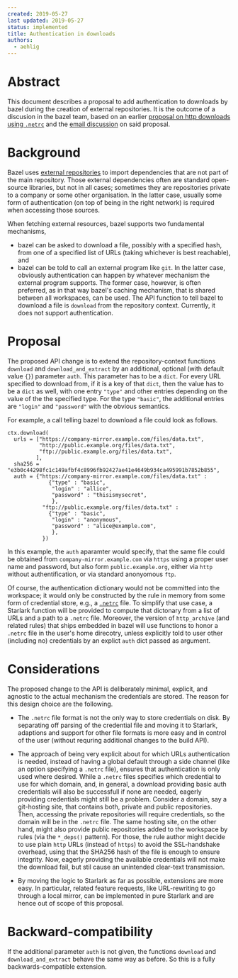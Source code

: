 ```yaml
---
created: 2019-05-27
last updated: 2019-05-27
status: implemented
title: Authentication in downloads
authors:
  - aehlig
---
```



# Abstract

This document describes a proposal to add authentication to downloads
by bazel during the creation of external repositories. It is the outcome
of a discusion in the bazel team, based on an earlier [proposal on
http downloads using `.netrc`](2019-05-01-http-auth.md) and the [email
discussion](https://groups.google.com/forum/#!topic/bazel-dev/oXSQfq7W0jM)
on said proposal.

# Background

Bazel uses [external
repositories](https://docs.bazel.build/versions/master/external.html) to import
dependencies that are not part of the main repository. Those external
dependencies often are standard open-source libraries, but not in all cases;
sometimes they are repositories private to a company or some other organisation.
In the latter case, usually some form of authentication (on top of being in the
right network) is required when accessing those sources.

When fetching external resources, bazel supports two fundamental mechanisms,
- bazel can be asked to download a file, possibly with a specified hash, from
  one of a specified list of URLs (taking whichever is best reachable), and
- bazel can be told to call an external program like `git`.
In the latter case, obviously authentication can happen by whatever mechanism
the external program supports. The former case, however, is often preferred, as
in that way bazel's caching mechanism, that is shared between all workspaces,
can be used. The API function to tell bazel to download a file is `download`
from the repository context. Currently, it does not support authentication.

# Proposal

The proposed API change is to extend the repository-context functions `download`
and `download_and_extract` by an additional, optional (with default value `{}`)
parameter `auth`. This parameter has to be a `dict`. For every URL specified to
download from, if it is a key of that `dict`, then the value has to be a `dict`
as well, with one entry `"type"` and other entries depending on the value
of the the specified type. For the type `"basic"`, the additional entries are
`"login"` and `"password"` with the obvious semantics.

For example, a call telling bazel to download a file could look as follows.
```
ctx.download(
  urls = ["https://company-mirror.example.com/files/data.txt",
          "http://public.example.org/files/data.txt",
          "ftp://public.example.org/files/data.txt",
         ],
  sha256 = "e3b0c44298fc1c149afbf4c8996fb92427ae41e4649b934ca495991b7852b855",
  auth = {"https://company-mirror.example.com/files/data.txt" :
             {"type" : "basic",
              "login" : "allice",
              "password" : "thisismysecret",
              },
           "ftp://public.example.org/files/data.txt" :
             {"type" : "basic",
              "login" : "anonymous",
              "password" : "alice@example.com",
              },
           })
```
In this example, the `auth` aparamter would specify, that the same file could
be obtained from `company-mirror.example.com` via `https` using a proper
user name and password, but also form `public.example.org`, either via `http`
without authentification, or via standard anonyomous `ftp`.

Of course, the authentication dictionary would not be committed into the
workspace; it would only be constructed by the rule in memory from some
form of credential store, e.g., a
[`.netrc`](https://www.gnu.org/software/inetutils/manual/html_node/The-_002enetrc-file.html)
file. To simplify that use case, a Starlark function will be provided to compute
that dictonary from a list of URLs and a path to a `.netrc` file.
Moreover, the version of `http_archive` (and related rules) that ships embedded
in bazel will use functions to honor a `.netrc` file in the user's home
direcotry, unless explicitly told to user other (including no) credentials by
an explict `auth` dict passed as argument.

# Considerations

The proposed change to the API is deliberately minimal, explicit, and agnostic
to the actual mechanism the credentials are stored. The reason for this design
choice are the following.

- The `.netrc` file format is not the only way to store credentials on disk. By
  separating off parsing of the credential file and moving it to Starlark,
  adaptions and support for other file formats is more easy and in control of
  the user (without requring additional changes to the build API).

- The approach of being very explicit about for which URLs authentication is
  needed, instead of having a global default through a side channel (like an
  option specifying a `.netrc` file), ensures that authentication is only used
  where desired. While a `.netrc` files specifies which credential to use for
  which domain, and, in general, a download providing basic auth credentials
  will also be successfull if none are needed, eagerly providing credentials
  might still be a problem. Consider a domain, say a git-hosting site,
  that contains both, private and public repositories. Then, accessing the
  private repositories will require credentials, so the domain will be
  in the `.netrc` file. The same hosting site, on the other hand, might also
  provide public repositories added to the workspace by rules (via the
  `*_deps()` pattern). For those, the rule author might decide to use
  plain `http` URLs (instead of `https`) to avoid the SSL-handshake overhead,
  using that the SHA256 hash of the file is enough to ensure integrity.
  Now, eagerly providing the available credentials will not make the download
  fail, but stil cause an unintended clear-text transmission.

- By moving the logic to Starlark as far as possible, extensions are more
  easy. In particular, related feature requests, like URL-rewriting to go
  through a local mirror, can be implemented in pure Starlark and are
  hence out of scope of this proposal.

# Backward-compatibility

If the additional parameter `auth` is not given, the functions `download`
and `download_and_extract` behave the same way as before. So this is a
fully backwards-compatible extension.
